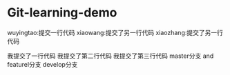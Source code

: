 # Git-learning-demo


wuyingtao:提交一行代码
xiaowang:提交了另一行代码
xiaozhang:提交了另一行代码

我提交了一行代码
我提交了第二行代码
我提交了第三行代码 master分支 and featurel分支 develop分支
